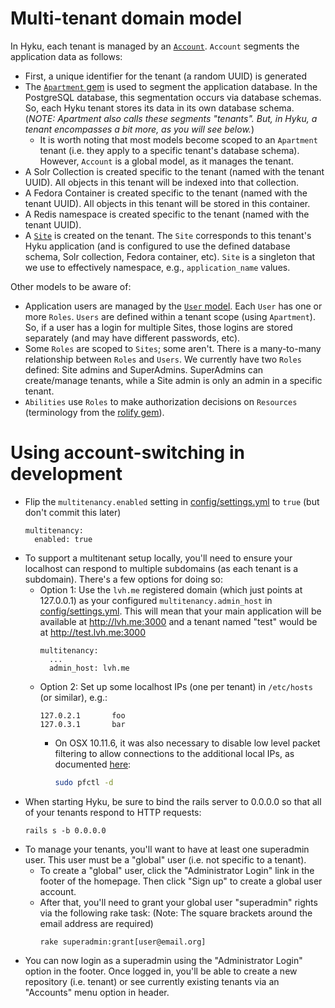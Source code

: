 # Multi-tenant domain model

In Hyku, each tenant is managed by an [`Account`](https://github.com/projecthydra-labs/hyku/blob/master/app/models/account.rb). `Account` segments the application data as follows:
* First, a unique identifier for the tenant (a random UUID) is generated
* The [`Apartment` gem](https://github.com/influitive/apartment) is used to segment the application database. In the PostgreSQL database, this segmentation occurs via database schemas. So, each Hyku tenant stores its data in its own database schema. (_NOTE: Apartment also calls these segments "tenants". But, in Hyku, a tenant encompasses a bit more, as you will see below._)
   * It is worth noting that most models become scoped to an `Apartment` tenant (i.e. they apply to a specific tenant's database schema). However, `Account` is a global model, as it manages the tenant. 
* A Solr Collection is created specific to the tenant (named with the tenant UUID). All objects in this tenant will be indexed into that collection.
* A Fedora Container is created specific to the tenant (named with the tenant UUID). All objects in this tenant will be stored in this container.
* A Redis namespace is created specific to the tenant (named with the tenant UUID).
* A [`Site`](https://github.com/projecthydra-labs/hyku/blob/master/app/models/site.rb) is created on the tenant. The `Site` corresponds to this tenant's Hyku application (and is configured to use the defined database schema, Solr collection, Fedora container, etc). `Site` is a singleton that we use to effectively namespace, e.g., `application_name` values.

Other models to be aware of:
* Application users are managed by the [`User` model](https://github.com/projecthydra-labs/hyku/blob/master/app/models/user.rb). Each `User` has one or more `Roles`. `Users` are defined within a tenant scope (using `Apartment`). So, if a user has a login for multiple Sites, those logins are stored separately (and may have different passwords, etc).
* Some `Roles` are scoped to `Sites`; some aren't. There is a many-to-many relationship between `Roles` and `Users`. We currently have two `Roles` defined: Site admins and SuperAdmins. SuperAdmins can create/manage tenants, while a Site admin is only an admin in a specific tenant.
* `Abilities` use `Roles` to make authorization decisions on `Resources` (terminology from the [rolify gem](https://github.com/RolifyCommunity/rolify)).

# Using account-switching in development

* Flip the `multitenancy.enabled` setting in [config/settings.yml](https://github.com/projecthydra-labs/hybox/blob/master/config/settings.yml#L7) to `true` (but don't commit this later)
  ```
  multitenancy:
    enabled: true
  ```
* To support a multitenant setup locally, you'll need to ensure your localhost can respond to multiple subdomains (as each tenant is a subdomain). There's a few options for doing so:
   * Option 1: Use the `lvh.me` registered domain (which just points at 127.0.0.1) as your configured `multitenancy.admin_host` in [config/settings.yml](https://github.com/projecthydra-labs/hybox/blob/master/config/settings.yml#L9). This will mean that your main application will be available at http://lvh.me:3000 and a tenant named "test" would be at http://test.lvh.me:3000
     ```
     multitenancy:
       ...
       admin_host: lvh.me
     ```
   * Option 2: Set up some localhost IPs (one per tenant) in `/etc/hosts` (or similar), e.g.:
     ```
     127.0.2.1       foo
     127.0.3.1       bar
     ```
     * On OSX 10.11.6, it was also necessary to disable low level packet filtering to allow connections to the additional local IPs, as documented [here](https://gist.github.com/atz/0fb87891dd11d291d282947e4607fed9):
        ```bash
        sudo pfctl -d
        ```
* When starting Hyku, be sure to bind the rails server to 0.0.0.0 so that all of your tenants respond to HTTP requests: 
  ```
  rails s -b 0.0.0.0
  ```
* To manage your tenants, you'll want to have at least one superadmin user. This user must be a "global" user (i.e. not specific to a tenant).
    * To create a "global" user, click the "Administrator Login" link in the footer of the homepage. Then click "Sign up" to create a global user account.
    * After that, you'll need to grant your global user "superadmin" rights via the following rake task: (Note: The square brackets around the email address are required)
      ```
      rake superadmin:grant[user@email.org]
      ```
* You can now login as a superadmin using the "Administrator Login" option in the footer. Once logged in, you'll be able to create a new repository (i.e. tenant) or see currently existing tenants via an "Accounts" menu option in header.
